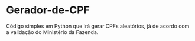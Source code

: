 # Gerador-de-CPF
Código simples em Python que irá gerar CPFs aleatórios, já de acordo com a validação do Ministério da Fazenda.
